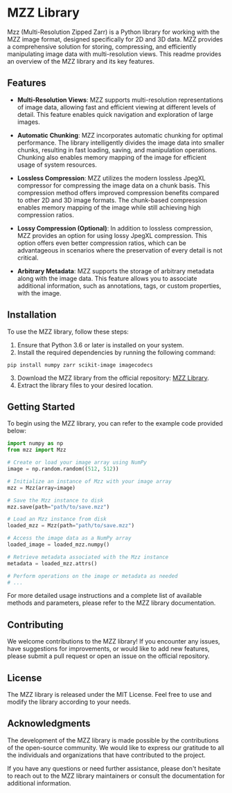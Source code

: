 # MZZ Library

Mzz (Multi-Resolution Zipped Zarr) is a Python library for working with the MZZ image format, designed specifically for 2D and 3D data. MZZ provides a comprehensive solution for storing, compressing, and efficiently manipulating image data with multi-resolution views. This readme provides an overview of the MZZ library and its key features.

## Features

- **Multi-Resolution Views**: MZZ supports multi-resolution representations of image data, allowing fast and efficient viewing at different levels of detail. This feature enables quick navigation and exploration of large images.

- **Automatic Chunking**: MZZ incorporates automatic chunking for optimal performance. The library intelligently divides the image data into smaller chunks, resulting in fast loading, saving, and manipulation operations. Chunking also enables memory mapping of the image for efficient usage of system resources.

- **Lossless Compression**: MZZ utilizes the modern lossless JpegXL compressor for compressing the image data on a chunk basis. This compression method offers improved compression benefits compared to other 2D and 3D image formats. The chunk-based compression enables memory mapping of the image while still achieving high compression ratios.

- **Lossy Compression (Optional)**: In addition to lossless compression, MZZ provides an option for using lossy JpegXL compression. This option offers even better compression ratios, which can be advantageous in scenarios where the preservation of every detail is not critical.

- **Arbitrary Metadata**: MZZ supports the storage of arbitrary metadata along with the image data. This feature allows you to associate additional information, such as annotations, tags, or custom properties, with the image.

## Installation

To use the MZZ library, follow these steps:

1. Ensure that Python 3.6 or later is installed on your system.
2. Install the required dependencies by running the following command:
```
pip install numpy zarr scikit-image imagecodecs
```
3. Download the MZZ library from the official repository: [MZZ Library](https://github.com/example/mzz-library).
4. Extract the library files to your desired location.

## Getting Started

To begin using the MZZ library, you can refer to the example code provided below:

```python
import numpy as np
from mzz import Mzz

# Create or load your image array using NumPy
image = np.random.random((512, 512))

# Initialize an instance of Mzz with your image array
mzz = Mzz(array=image)

# Save the Mzz instance to disk
mzz.save(path="path/to/save.mzz")

# Load an Mzz instance from disk
loaded_mzz = Mzz(path="path/to/save.mzz")

# Access the image data as a NumPy array
loaded_image = loaded_mzz.numpy()

# Retrieve metadata associated with the Mzz instance
metadata = loaded_mzz.attrs()

# Perform operations on the image or metadata as needed
# ...
```

For more detailed usage instructions and a complete list of available methods and parameters, please refer to the MZZ library documentation.

## Contributing

We welcome contributions to the MZZ library! If you encounter any issues, have suggestions for improvements, or would like to add new features, please submit a pull request or open an issue on the official repository.

## License

The MZZ library is released under the MIT License. Feel free to use and modify the library according to your needs.


## Acknowledgments

The development of the MZZ library is made possible by the contributions of the open-source community. We would like to express our gratitude to all the individuals and organizations that have contributed to the project.

If you have any questions or need further assistance, please don't hesitate to reach out to the MZZ library maintainers or consult the documentation for additional information.